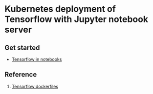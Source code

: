 # Kubernetes deployment of Tensorflow with Jupyter notebook server

## Get started

- [Tensorflow in notebooks](https://www.tensorflow.org/tensorboard/tensorboard_in_notebooks)

## Reference

1. [Tensorflow dockerfiles](https://www.tensorflow.org/install/docker)
